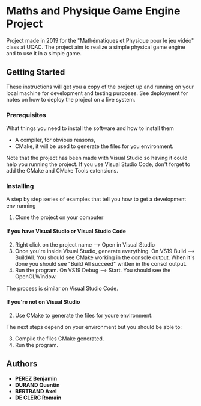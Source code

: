 # Maths and Physique Game Engine Project

Project made in 2019 for the "Mathématiques et Physique pour le jeu vidéo" class at UQAC.
The project aim to realize a simple physical game engine and to use it in a simple game.

## Getting Started

These instructions will get you a copy of the project up and running on your local machine for development and testing purposes. See deployment for notes on how to deploy the project on a live system.

### Prerequisites

What things you need to install the software and how to install them

- A compiler, for obvious reasons,
- CMake, it will be used to generate the files for you environment.

Note that the project has been made with Visual Studio so having it could help you running the project. If you use Visual Studio Code, don't forget to add the CMake and CMake Tools extensions.


### Installing

A step by step series of examples that tell you how to get a development env running

1. Clone the project on your computer

#### If you have Visual Studio or Visual Studio Code

2. Right click on the project name --> Open in Visual Studio
3. Once you're inside Visual Studio, generate everything. On VS19 Build --> BuildAll. You should see CMake working in the console output. When it's done you should see "Build All succeed" written in the consol output. 
4. Run the program. On VS19 Debug --> Start. You should see the OpenGLWindow.

The process is similar on Visual Studio Code.

#### If you're not on Visual Studio

2. Use CMake to generate the files for youre environment.

The next steps depend on your environment but you should be able to:

3. Compile the files CMake generated.
4. Run the program.

## Authors

* **PEREZ Benjamin**
* **DURAND Quentin**
* **BERTRAND Axel**
* **DE CLERC Romain**
